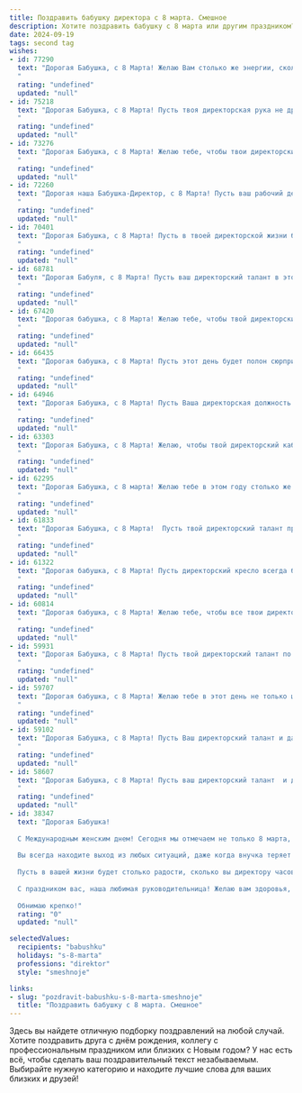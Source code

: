 ```yaml
---
title: Поздравить бабушку директора с 8 марта. Смешное
description: Хотите поздравить бабушку с 8 марта или другим праздником? Наш ИИ создаст незабываемое поздравление, а вы обязательно выделитесь среди других.  
date: 2024-09-19
tags: second tag
wishes:
- id: 77290
  text: "Дорогая Бабушка, с 8 Марта! Желаю Вам столько же энергии, сколько у Ваших подопечных, и столько же терпения, сколько у директора, который с ними работает! Пусть в Вашей жизни царит порядок, как в Вашей бухгалтерии, и пусть Вас окружают только преданные \"сотрудники\", которые всегда готовы Вас радовать!
  "
  rating: "undefined"
  updated: "null"
- id: 75218
  text: "Дорогая Бабушка, с 8 Марта! Пусть твоя директорская рука не дрогнет ни разу в этом году, а все подчиненные будут слушаться тебя как маленькие, послушные котятки!
  "
  rating: "undefined"
  updated: "null"
- id: 73276
  text: "Дорогая Бабушка, с 8 Марта! Желаю тебе, чтобы твои директорские решения всегда приносили только прибыль, а подчиненные слушались, как часы. Пусть твоя жизнь будет сладкой, как директорский стол, а здоровье крепким, как план на следующий год! 🥳
  "
  rating: "undefined"
  updated: "null"
- id: 72260
  text: "Дорогая наша Бабушка-Директор, с 8 Марта! Пусть ваш рабочий день сегодня будет таким же ярким и красочным, как букеты цветов, которые вы, несомненно, получите! Желаем, чтобы подчиненные были послушны, как маленькие внучата, а решения принимались быстро, как наши любимые пирожки с начинкой!
  "
  rating: "undefined"
  updated: "null"
- id: 70401
  text: "Дорогая Бабушка, с 8 Марта! Пусть в твоей директорской жизни будет меньше строгих указаний и больше милых улыбок, а дома - всегда царит атмосфера любви и радости! Будь здорова, любима и счастлива!
  "
  rating: "undefined"
  updated: "null"
- id: 68781
  text: "Дорогая Бабуля, с 8 Марта! Пусть ваш директорский талант в этот день проявится в умении руководить нашим праздничным столом, а подчиненные (то есть мы) будут дисциплинированно выполнять все ваши \"директивные указания\" - съедать за обе щеки все вкусности! 😉🎂🥂
  "
  rating: "undefined"
  updated: "null"
- id: 67420
  text: "Дорогая бабушка, с 8 Марта! Желаю тебе, чтобы твой директорский талант позволял тебе организовывать не только совещания, но и самые крутые праздники! Пусть твои подчиненные - внуки и правнуки - всегда тебе подчиняются, но только в хорошем смысле этого слова! 😜
  "
  rating: "undefined"
  updated: "null"
- id: 66435
  text: "Дорогая бабушка, с 8 Марта! Пусть этот день будет полон сюрпризов, как отчеты от подчиненных, и пусть все вокруг крутится вокруг тебя, как колесо отчетов, только с более приятными последствиями! 😜💐
  "
  rating: "undefined"
  updated: "null"
- id: 64946
  text: "Дорогая Бабушка, с 8 Марта! Пусть Ваша директорская должность приносит не только головную боль, но и море радости от успехов! Желаем Вам, чтобы подчиненные не только слушали, но и слышали, а все Ваше руководство было только на пользу и, конечно, на радость!
  "
  rating: "undefined"
  updated: "null"
- id: 63303
  text: "Дорогая Бабушка, с 8 Марта! Желаю, чтобы твой директорский кабинет всегда был полон цветов, а подчиненные -  только послушными и исполнительными!  Пусть твой ежедневный план будет наполнен исключительно приятными событиями, и пусть каждый день будет таким же праздничным, как сегодняшний! 🥂💐
  "
  rating: "undefined"
  updated: "null"
- id: 62295
  text: "Дорогая Бабушка, с 8 марта! Желаю тебе в этом году столько же энергии, сколько ты тратишь на управление своим королевством - то есть, всей семьей!  Пусть твой директОрский талант приносит только радость и никаких штрафов!
  "
  rating: "undefined"
  updated: "null"
- id: 61833
  text: "Дорогая Бабушка, с 8 Марта!  Пусть твой директорский талант приносит только радость и прибыль, а все ваши подчиненные, то есть мы, всегда остаемся в плюсе! 😉
  "
  rating: "undefined"
  updated: "null"
- id: 61322
  text: "Дорогая бабушка, с 8 Марта! Пусть директорский кресло всегда будет мягким, а подчиненные - послушными, как младшие внуки! 😉💐
  "
  rating: "undefined"
  updated: "null"
- id: 60814
  text: "Дорогая бабушка, с 8 Марта! Желаю тебе, чтобы все твои директорские решения приводили только к повышению зарплаты и скидкам в любимом магазине!  😉  Пусть этот день будет наполнен цветами, сладостями и хорошим настроением, а твои внуки всегда будут послушными (ну, почти всегда). 😜
  "
  rating: "undefined"
  updated: "null"
- id: 59931
  text: "Дорогая Бабушка, с 8 Марта! Пусть твой директорский талант по управлению фирмой \"Семья\" приносит только прибыль в виде улыбок внуков и любви родных! 😉
  "
  rating: "undefined"
  updated: "null"
- id: 59707
  text: "Дорогая бабушка, с 8 Марта! Желаю тебе в этот день не только цветов и конфет, но и чтобы все подчиненные на работе слушались тебя так же беспрекословно, как внуки! 😜
  "
  rating: "undefined"
  updated: "null"
- id: 59102
  text: "Дорогая Бабушка, с 8 Марта! Пусть Ваш директорский талант и дальше приносит плоды, а подчиненные трепещут перед Вашей властью (ну, или хотя бы  исполняют Ваши указания)! 😄💐
  "
  rating: "undefined"
  updated: "null"
- id: 58607
  text: "Дорогая Бабушка, с 8 Марта! Пусть ваш директорский талант  и дальше вдохновляет всех вокруг, а мы, ваши преданные подчиненные,  будем продолжать носить вам кофе и выполнять все ваши поручения...  шутка, конечно!  Желаем вам весеннего настроения,  море цветов и чтобы ваш рабочий день был  короче мартовской  недели!
  "
  rating: "undefined"
  updated: "null"
- id: 38347
  text: "Дорогая Бабушка!
  
  С Международным женским днем! Сегодня мы отмечаем не только 8 марта, но и ваш бесконечный талант быть лучшим директором не только на работе, но и в нашей семье!
  
  Вы всегда находите выход из любых ситуаций, даже когда внучка теряет свои сокровища — игрушки или конфеты. Кто, как не вы, знает, что для решения проблем иногда достаточно просто напечь пирогов?
  
  Пусть в вашей жизни будет столько радости, сколько вы директору часов в сутках, и столько любви, сколько вашей внучке нужно для заучивания уроков — а это, как мы знаем, немало!
  
  С праздником вас, наша любимая руководительница! Желаю вам здоровья, счастья и, конечно, чтобы замена вас на предприятии не понадобилась — ведь лучший директор в мире по-прежнему у нас дома!
  
  Обнимаю крепко!"
  rating: "0"
  updated: "null"

selectedValues:
  recipients: "babushku"
  holidays: "s-8-marta"
  professions: "direktor"
  style: "smeshnoje"

links:
- slug: "pozdravit-babushku-s-8-marta-smeshnoje"
  title: "Поздравить бабушку с 8 марта. Смешное"
---
```


Здесь вы найдете отличную подборку поздравлений на любой случай. 
Хотите поздравить друга с днём рождения, коллегу с профессиональным праздником или близких с Новым годом? У нас есть всё, чтобы сделать ваш поздравительный текст незабываемым. Выбирайте нужную категорию и находите лучшие слова для ваших близких и друзей!
